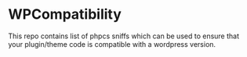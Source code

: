 # WPCompatibility

This repo contains list of phpcs sniffs which can be used to ensure that your plugin/theme code
is compatible with a wordpress version.